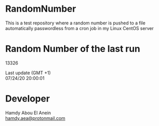 # RandomNumber    
This is a test repository where a random number is pushed to a file automatically passwordless from a cron job in my Linux CentOS server    
# Random Number of the last run   
13326
      
Last update (GMT +1)    
07/24/20 20:00:01
# Developer    
Hamdy Abou El Anein   
hamdy.aea@protonmail.com
